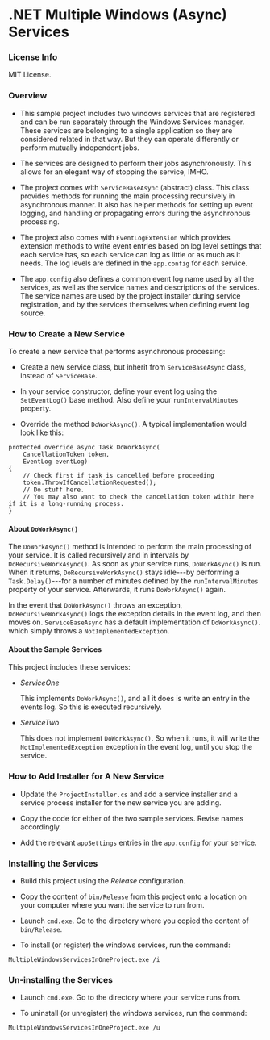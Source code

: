 # .NET Multiple Windows (Async) Services


### License Info

MIT License.


### Overview

- This sample project includes two windows services that are registered and can be run separately through the Windows Services manager. These services are belonging to a single application so they are considered related in that way. But they can operate differently or perform mutually independent jobs.

- The services are designed to perform their jobs asynchronously. This allows for an elegant way of stopping the service, IMHO.

- The project comes with `ServiceBaseAsync` (abstract) class. This class provides methods for running the main processing recursively in asynchronous manner. It also has helper methods for setting up event logging, and handling or propagating errors during the asynchronous processing.

- The project also comes with `EventLogExtension` which provides extension methods to write event entries based on log level settings that each service has, so each service can log as little or as much as it needs. The log levels are defined in the `app.config` for each service.

- The `app.config` also defines a common event log name used by all the services, as well as the service names and descriptions of the services. The service names are used by the project installer during service registration, and by the services themselves when defining event log source.


### How to Create a New Service

To create a new service that performs asynchronous processing:

- Create a new service class, but inherit from `ServiceBaseAsync` class, instead of `ServiceBase`.

- In your service constructor, define your event log using the `SetEventLog()` base method. Also define your `runIntervalMinutes` property.

- Override the method `DoWorkAsync()`. A typical implementation would look like this:
```
protected override async Task DoWorkAsync(
    CancellationToken token, 
    EventLog eventLog)
{
    // Check first if task is cancelled before proceeding
    token.ThrowIfCancellationRequested();
    // Do stuff here.
	// You may also want to check the cancellation token within here if it is a long-running process.
}
```
#### About `DoWorkAsync()`

The `DoWorkAsync()` method is intended to perform the main processing of your service. It is called recursively and in intervals by `DoRecursiveWorkAsync()`. As soon as your service runs, `DoWorkAsync()` is run. When it returns, `DoRecursiveWorkAsync()` stays idle---by performing a `Task.Delay()`---for a number of minutes defined by the `runIntervalMinutes` property of your service. Afterwards, it runs `DoWorkAsync()` again.  

In the event that `DoWorkAsync()` throws an exception, `DoRecursiveWorkAsync()` logs the exception details in the event log, and then moves on. `ServiceBaseAsync` has a default implementation of `DoWorkAsync()`. which simply throws a `NotImplementedException`.


#### About the Sample Services

This project includes these services:

- *ServiceOne* 
  
  This implements `DoWorkAsync()`, and all it does is write an entry in the events log. So this is executed recursively.
  
- *ServiceTwo* 
  
  This does not implement `DoWorkAsync()`. So when it runs, it will write the `NotImplementedException` exception in the event log, until you stop the service. 


### How to Add Installer for A New Service

- Update the `ProjectInstaller.cs` and add a service installer and a service process installer for the new service you are adding. 

- Copy the code for either of the two sample services. Revise names accordingly.

- Add the relevant `appSettings` entries in the `app.config` for your service.
 

### Installing the Services

- Build this project using the *Release* configuration.

- Copy the content of `bin/Release` from this project onto a location on your computer where you want the service to run from.

- Launch `cmd.exe`. Go to the directory where you copied the content of `bin/Release`.

- To install (or register) the windows services, run the command: 

 `MultipleWindowsServicesInOneProject.exe /i`


### Un-installing the Services

- Launch `cmd.exe`. Go to the directory where your service runs from.

- To uninstall (or unregister) the windows services, run the command: 

 `MultipleWindowsServicesInOneProject.exe /u`

 